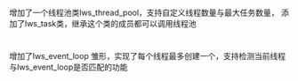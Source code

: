 #
增加了一个线程池类lws_thread_pool，支持自定义线程数量与最大任务数量，
添加了lws_task类，继承这个类的成员都可以调用线程池
#
增加了lws_event_loop 雏形，实现了每个线程最多创建一个，支持检测当前线程与lws_event_loop是否匹配的功能